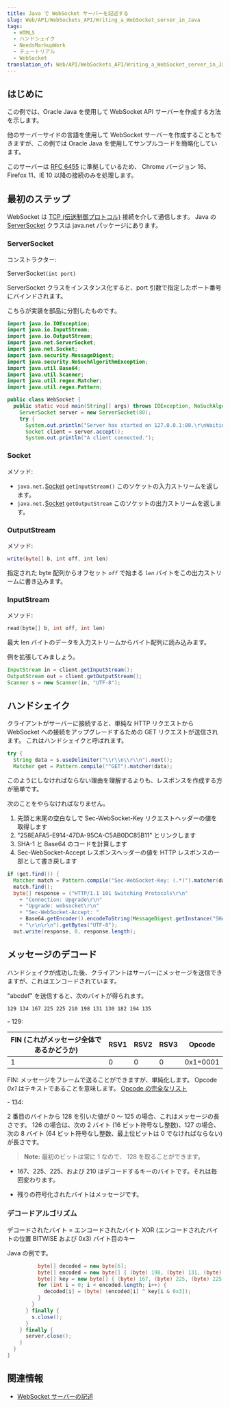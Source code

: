 ```yaml
---
title: Java で WebSocket サーバーを記述する
slug: Web/API/WebSockets_API/Writing_a_WebSocket_server_in_Java
tags:
  - HTML5
  - ハンドシェイク
  - NeedsMarkupWork
  - チュートリアル
  - WebSocket
translation_of: Web/API/WebSockets_API/Writing_a_WebSocket_server_in_Java
---
```

## はじめに

この例では、Oracle Java を使用して WebSocket API サーバーを作成する方法を示します。

他のサーバーサイドの言語を使用して WebSocket サーバーを作成することもできますが、この例では Oracle Java を使用してサンプルコードを簡略化しています。

このサーバーは [RFC 6455](https://datatracker.ietf.org/doc/html/rfc6455rfc6455) に準拠しているため、 Chrome バージョン 16、Firefox 11、IE 10 以降の接続のみを処理します。

## 最初のステップ

WebSocket は [TCP (伝送制御プロトコル)](http://en.wikipedia.org/wiki/Transmission_Control_Protocol) 接続を介して通信します。 Java の [ServerSocket](https://docs.oracle.com/javase/jp/8/docs/api/java/net/ServerSocket.html) クラスは java.net パッケージにあります。

### ServerSocket

コンストラクター:

ServerSocket`(int port)`

ServerSocket クラスをインスタンス化すると、port 引数で指定したポート番号にバインドされます。

こちらが実装を部品に分割したものです。

```java
import java.io.IOException;
import java.io.InputStream;
import java.io.OutputStream;
import java.net.ServerSocket;
import java.net.Socket;
import java.security.MessageDigest;
import java.security.NoSuchAlgorithmException;
import java.util.Base64;
import java.util.Scanner;
import java.util.regex.Matcher;
import java.util.regex.Pattern;

public class WebSocket {
  public static void main(String[] args) throws IOException, NoSuchAlgorithmException {
    ServerSocket server = new ServerSocket(80);
    try {
      System.out.println("Server has started on 127.0.0.1:80.\r\nWaiting for a connection...");
      Socket client = server.accept();
      System.out.println("A client connected.");
```

### Socket

メソッド:

- `java.net.`[Socket](https://docs.oracle.com/javase/jp/8/docs/api/java/net/Socket.html) `getInputStream()`
  このソケットの入力ストリームを返します。
- `java.net.`[Socket](https://docs.oracle.com/javase/jp/8/docs/api/java/net/Socket.html) `getOutputStream`
  このソケットの出力ストリームを返します。

### OutputStream

メソッド:

```java
write(byte[] b, int off, int len)
```

指定された byte 配列からオフセット _`off`_ で始まる _`len`_ バイトをこの出力ストリームに書き込みます。

### InputStream

メソッド:

```cpp
read(byte[] b, int off, int len)
```

最大 len バイトのデータを入力ストリームからバイト配列に読み込みます。

例を拡張してみましょう。

```java
InputStream in = client.getInputStream();
OutputStream out = client.getOutputStream();
Scanner s = new Scanner(in, "UTF-8");
```

## ハンドシェイク

クライアントがサーバーに接続すると、単純な HTTP リクエストから WebSocket への接続をアップグレードするための GET リクエストが送信されます。 これはハンドシェイクと呼ばれます。

```java
try {
  String data = s.useDelimiter("\\r\\n\\r\\n").next();
  Matcher get = Pattern.compile("^GET").matcher(data);
```

このようにしなければならない理由を理解するよりも、レスポンスを作成する方が簡単です。

次のことをやらなければなりません。

1. 先頭と末尾の空白なしで Sec-WebSocket-Key リクエストヘッダーの値を取得します
2. "258EAFA5-E914-47DA-95CA-C5AB0DC85B11" とリンクします
3. SHA-1 と Base64 のコードを計算します
4. Sec-WebSocket-Accept レスポンスヘッダーの値を HTTP レスポンスの一部として書き戻します

```java
if (get.find()) {
  Matcher match = Pattern.compile("Sec-WebSocket-Key: (.*)").matcher(data);
  match.find();
  byte[] response = ("HTTP/1.1 101 Switching Protocols\r\n"
    + "Connection: Upgrade\r\n"
    + "Upgrade: websocket\r\n"
    + "Sec-WebSocket-Accept: "
    + Base64.getEncoder().encodeToString(MessageDigest.getInstance("SHA-1").digest((match.group(1) + "258EAFA5-E914-47DA-95CA-C5AB0DC85B11").getBytes("UTF-8")))
    + "\r\n\r\n").getBytes("UTF-8");
  out.write(response, 0, response.length);
```

## メッセージのデコード

ハンドシェイクが成功した後、クライアントはサーバーにメッセージを送信できますが、これはエンコードされています。

"abcdef" を送信すると、次のバイトが得られます。

```
129 134 167 225 225 210 198 131 130 182 194 135
```

\- 129:

| FIN (これがメッセージ全体であるかどうか) | RSV1 | RSV2 | RSV3 | Opcode   |
| -------------------------------- | ---- | ---- | ---- | -------- |
| 1                                | 0    | 0    | 0    | 0x1=0001 |

FIN: メッセージをフレームで送ることができますが、単純化します。
Opcode _0x1_ はテキストであることを意味します。 [Opcode の完全なリスト](https://datatracker.ietf.org/doc/html/rfc6455#section-5.2)

\- 134:

2 番目のバイトから 128 を引いた値が 0 〜 125 の場合、これはメッセージの長さです。 126 の場合は、次の 2 バイト (16 ビット符号なし整数)、127 の場合、次の 8 バイト (64 ビット符号なし整数、最上位ビットは 0 でなければならない) が長さです。

> **Note:** 最初のビットは常に 1 なので、 128 を取ることができます。

- 167、225、225、および 210 はデコードするキーのバイトです。それは毎回変わります。

- 残りの符号化されたバイトはメッセージです。

### デコードアルゴリズム

デコードされたバイト = エンコードされたバイト XOR (エンコードされたバイトの位置 BITWISE および 0x3) バイト目のキー

Java の例です。

```java
          byte[] decoded = new byte[6];
          byte[] encoded = new byte[] { (byte) 198, (byte) 131, (byte) 130, (byte) 182, (byte) 194, (byte) 135 };
          byte[] key = new byte[] { (byte) 167, (byte) 225, (byte) 225, (byte) 210 };
          for (int i = 0; i < encoded.length; i++) {
            decoded[i] = (byte) (encoded[i] ^ key[i & 0x3]);
          }
        }
      } finally {
        s.close();
      }
    } finally {
      server.close();
    }
  }
}
```

## 関連情報

- [WebSocket サーバーの記述](/ja/docs/Web/API/WebSockets_API/Writing_WebSocket_servers)
